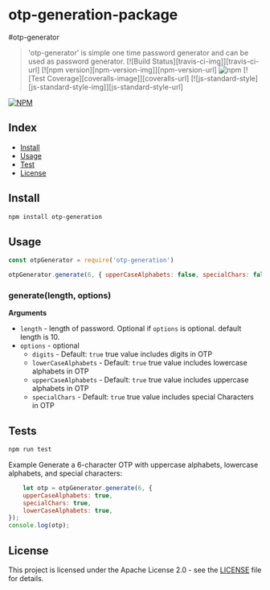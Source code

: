# otp-generation-package

#otp-generator

> 'otp-generator' is simple one time password generator and can be used as password generator.
[![Build Status][travis-ci-img]][travis-ci-url] 
[![npm version][npm-version-img]][npm-version-url]
![npm](https://img.shields.io/npm/dm/otp-generation?style=plastic)
[![Test Coverage][coveralls-image]][coveralls-url]
[![js-standard-style][js-standard-style-img]][js-standard-style-url] 

[![NPM](https://nodei.co/npm/otp-generation.png?downloadRank=true&downloads=true)](https://nodei.co/npm/otp-generator/)

## Index
* [Install](#install)
* [Usage](#usage)
* [Test](#test)
* [License](#license)

## Install

```bash
npm install otp-generation
```

## Usage

```js
const otpGenerator = require('otp-generation')

otpGenerator.generate(6, { upperCaseAlphabets: false, specialChars: false });

```
### generate(length, options)

**Arguments**

* `length` - length of password. Optional if `options` is optional. default length is 10.
* `options` - optional
  - `digits` - Default: `true` true value includes digits in OTP 
  - `lowerCaseAlphabets` - Default: `true` true value includes lowercase alphabets in OTP
  - `upperCaseAlphabets` - Default: `true` true value includes uppercase alphabets in OTP
  - `specialChars` - Default: `true` true value includes special Characters in OTP

## Tests

```js
npm run test
```

Example
Generate a 6-character OTP with uppercase alphabets, lowercase alphabets, and special characters:

```js
    let otp = otpGenerator.generate(6, {
    upperCaseAlphabets: true,
    specialChars: true,
    lowerCaseAlphabets: true,
});
console.log(otp);
```

## License
This project is licensed under the Apache License 2.0 - see the [LICENSE](LICENSE) file for details.


